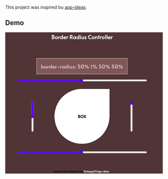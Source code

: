 This project was inspired bu [app-ideas](https://github.com/florinpop17/app-ideas).

## Demo
![Border radius controller](./demo/index.png)

